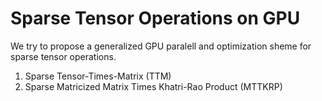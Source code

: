 Sparse Tensor Operations on GPU
=============

We try to propose a generalized GPU paralell and optimization sheme for sparse tensor operations.
  1. Sparse Tensor-Times-Matrix (TTM)
  2. Sparse Matricized Matrix Times Khatri-Rao Product (MTTKRP) 
  

